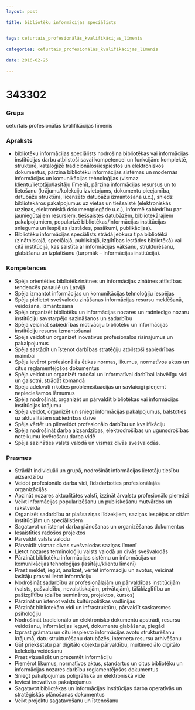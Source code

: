 ```yaml
---
layout: post
    
title: bibliotēku informācijas speciālists

    
tags: ceturtais_profesionālās_kvalifikācijas_līmenis
    
categories: ceturtais_profesionālās_kvalifikācijas_līmenis
    
date: 2016-02-25
    
---
```

# 343302

### Grupa
ceturtais profesionālās kvalifikācijas līmenis


### Apraksts

* bibliotēku informācijas speciālists nodrošina bibliotēkas vai informācijas institūcijas darbu atbilstoši savai kompetencei un funkcijām: komplektē, strukturē, kataloģizē tradicionālos/iespiestos un elektroniskos dokumentus, pārzina bibliotēku informācijas sistēmas un modernās informācijas un komunikācijas tehnoloģijas (vismaz klientu/lietotāju/lasītāju līmenī), pārzina informācijas resursus un to lietošanu (krājumu/kolekciju izvietojums, dokumentu pieejamība, datubāžu struktūra, licenzēto datubāžu izmantošana u.c.), sniedz bibliotekāros pakalpojumus uz vietas un tiešsaistē (elektroniskās uzziņas, elektroniskā dokumentpiegāde u.c.), informē sabiedrību par jauniegūtajiem resursiem, tiešsaistes datubāzēm, bibliotekārajiem pakalpojumiem, popularizē bibliotēkas/informācijas institūcijas sniegumu un iespējas (izstādes, pasākumi, publikācijas). 
* Bibliotēku informācijas speciālists strādā jebkura tipa bibliotēkā (zinātniskajā, speciālajā, publiskajā, izglītības iestādes bibliotēkā) vai citā institūcijā, kas saistīta ar informācijas vākšanu, strukturēšanu, glabāšanu un izplatīšanu (turpmāk – informācijas institūcija). 

### Kompetences

* Spēja orientēties bibliotēkzinātnes un informācijas zinātnes attīstības tendencēs pasaulē un Latvijā
* Spēja izmantot informācijas un komunikācijas tehnoloģiju iespējas
* Spēja pielietot svešvalodu zināšanas informācijas resursu meklēšanā, veidošanā, izmantošanā
* Spēja organizēt bibliotēku un informācijas nozares un radniecīgo nozaru institūciju savstarpējo sazināšanos un sadarbību
* Spēja veicināt sabiedrības motivāciju bibliotēku un informācijas institūciju resursu izmantošanai
* Spēja veidot un organizēt inovatīvus profesionālos risinājumus un pakalpojumus
* Spēja sastādīt un īstenot darbības stratēģiju atbilstoši sabiedrības mainībai
* Spēja ievērot profesionālās ētikas normas, likumus, normatīvos aktus un citus reglamentējošos dokumentus
* Spēja veidot un organizēt radošai un informatīvai darbībai labvēlīgu vidi un gaisotni, strādāt komandā
* Spēja adekvāti rīkoties problēmsituācijās un savlaicīgi pieņemt nepieciešamos lēmumus
* Spēja nodrošināt, organizēt un pārvaldīt bibliotēkas vai informācijas institūcijas krājumu
* Spēja veidot, organizēt un sniegt informācijas pakalpojumus, balstoties uz aktualitātēm sabiedrības dzīvē
* Spēja vērtēt un pilnveidot profesionālo darbību un kvalifikāciju
* Spēja nodrošināt darba aizsardzības, elektrodrošības un ugunsdrošības noteikumu ievērošanu darba vidē
* Spēja sazināties valsts valodā un vismaz divās svešvalodās.

### Prasmes 
* Strādāt individuāli un grupā, nodrošināt informācijas lietotāju tiesību aizsardzību
* Veidot profesionālo darba vidi, līdzdarboties profesionālajās organizācijās
* Apzināt nozares aktualitātes valstī, izzināt ārvalstu profesionālo pieredzi
* Veikt informācijas popularizēšanu un publiskošanu mutvārdos un rakstveidā
* Organizēt sadarbību ar plašsaziņas līdzekļiem, saziņas iespējas ar citām institūcijām un speciālistiem
* Sagatavot un īstenot darba plānošanas un organizēšanas dokumentus
* Iesaistīties radošos projektos
* Pārvaldīt valsts valodu
* Pārvaldīt vismaz divas svešvalodas saziņas līmenī
* Lietot nozares terminoloģiju valsts valodā un divās svešvalodās
* Pārzināt bibliotēku informācijas sistēmu un informācijas un komunikācijas tehnoloģijas (lasītāju/klientu līmenī)
* Prast meklēt, iegūt, analizēt, vērtēt informāciju un avotus, veicināt lasītāju prasmi lietot informāciju
* Nodrošināt sadarbību ar profesionālajām un pārvaldības institūcijām (valsts, pašvaldību, nevalstiskajām, privātajām), tālākizglītību un pašizglītību (dalība semināros, projektos, kursos)
* Pārzināt un īstenot valsts kultūrpolitikas vadlīnijas
* Pārzināt bibliotekāro vidi un infrastruktūru, pārvaldīt saskarsmes psiholoģiju
* Nodrošināt tradicionālo un elektronisko dokumentu apstrādi, resursu veidošanu, informācijas ieguvi, dokumentu glabāšanu, piegādi
* Izprast grāmatu un citu iespiesto informācijas avotu strukturēšanu krājumā, datu strukturēšanu datubāzēs, interneta resursu arhivēšanu
* Gūt priekšstatu par digitālo objektu pārvaldību, multimediālo digitālo kolekciju veidošanu
* Prast vizualizēt un prezentēt informāciju
* Piemērot likumus, normatīvos aktus, standartus un citus bibliotēku un informācijas nozares darbību reglamentējošos dokumentus
* Sniegt pakalpojumus poligrāfiskā un elektroniskā vidē
* Ieviest inovatīvus pakalpojumus
* Sagatavot bibliotēkas un informācijas institūcijas darba operatīvās un stratēģiskās plānošanas dokumentus
* Veikt projektu sagatavošanu un īstenošanu